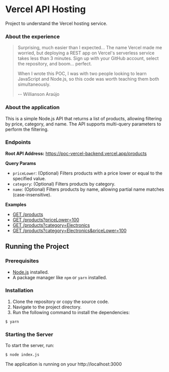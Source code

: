 
# Vercel API Hosting
Project to understand the Vercel hosting service.

### About the experience
> Surprising, much easier than I expected... The name Vercel made me worried, but deploying a REST app on Vercel's serverless service takes less than 3 minutes. Sign up with your GitHub account, select the repository, and boom... perfect.
>
> When I wrote this POC, I was with two people looking to learn JavaScript and Node.js, so this code was worth teaching them both simultaneously.
> 
> -- Willianson Araújo

### About the application
This is a simple Node.js API that returns a list of products, allowing filtering by price, category, and name. 
The API supports multi-query parameters to perform the filtering.

### 

### Endpoints
**Root API Address:** 
https://poc-vercel-backend.vercel.app/products

**Query Params**

- `priceLower`: (Optional) Filters products with a price lower or equal to the specified value.
- `category`: (Optional) Filters products by category.
- `name`: (Optional) Filters products by name, allowing partial name matches (case-insensitive).


**Examples**<br>
- [GET /products](https://poc-vercel-backend.vercel.app/products)
- [GET /products?priceLower=100](https://poc-vercel-backend.vercel.app/products?priceLower=100)
- [GET /products?category=Electronics](https://poc-vercel-backend.vercel.app/products?category=Electronics)
- [GET /products?category=Electronics&priceLower=100](https://poc-vercel-backend.vercel.app/products?category=Electronics&priceLower=100)


## Running the Project
### Prerequisites
- [Node.js](https://nodejs.org) installed.
- A package manager like `npm` or `yarn` installed.

### Installation
1. Clone the repository or copy the source code.
2. Navigate to the project directory.
3. Run the following command to install the dependencies:

  ```
  $ yarn
  ```

### Starting the Server
To start the server, run:

  ```
  $ node index.js
  ```

The application is running on your http://localhost:3000
